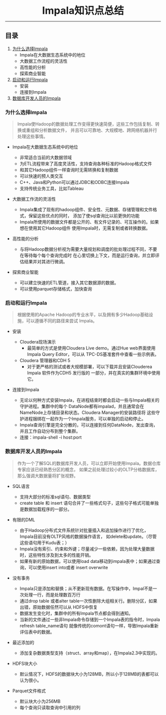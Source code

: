 <div align="center"> <font size="6"> <b> Impala知识点总结 </b> </font></div>

---

## 目录
1. [为什么选择Impala](#为什么选择impala)
    + Impala在大数据生态系统中的地位
    + 大数据工作流程的灵活性
    + 高性能的分析
    + 探索商业智能
2. [启动和运行Impala](#启动和运行impala)
    + 安装
    + 连接到Impala
3. [数据库开发人员的Impala](#数据库开发人员的impala)


[//]: 分页

<div style="page-break-after: always;"></div>



### 为什么选择Impala

>   Impala使Hadoop的数据处理工作变得更快速简便，这些工作包括复制、转换或重组和分析数据文件，
>   并且可以可靠地、大规模地、跨网络机器并行处理这些事情。


+ Impala在大数据生态系统中的地位
    + 非常适合当前的大数据领域
    + 为ETL流程带来了高度灵活性，支持查询各种标准的Hadoop格式文件
    + 和其它Hadoop组件一样查询时无需转换和复制数据
    + 可以快速的预人类交互
    + C++、Java和Python可以通过JDBC和ODBC连接Impala
    + 支持传统业务工具，比如Tableau
    
+ 大数据工作流的灵活性
    + Impala集成了现有的hadoop组件、安全性、元数据、存储管理和文件格式，保留这些优点的同时，
    添加了使sql查询比以前更快的功能
    + Impala所使用的数据文件都是公开的、有文件记录的、可互操作的。如果想在使用其它Hadoop组件
    使用Impala时，无需复制或者转换数据。

+ 高性能的分析
    + 与将Hadoop数据分析视为需要大量规划和调度的批处理过程不同，不要在等待每个每个查询完成时
    在心里切换上下文，而是运行查询，并立即评估结果并对其进行微调。
    
+ 探索商业智能
    + 可以建立快速的ETL管道，接入其它数据源的数据。
    + 可以使用parquet存储格式，加快查询



### 启动和运行Impala

>   根据使用的Apache Hadoop的专业水平，以及拥有多少Hadoop基础设施，可以遵循不同的路径来尝试
>   Impala。

+ 安装
    + Cloudera现场演示
        + 最简单的方式是使用Cloudera Live demo。通过Hue web界面使用Impala Query Editor，可以从
        TPC-DS基准套件中查看一些示例表。
    + Cloudera 管理器和CDH 5
        + 对于更严格的测试或者大规模部署，可以下载并且安装Clouderea Impala 软件作为CDH5 发行版的
            一部分，并在真实的集群环境中使用它。
    
+ 连接到Impala
    + 无论以何种方式安装Impala，在进程结束时都会启动一些与Impala相关的守护进程。集群中的每个
    DataNode都有impalad，并且通常会在NameNode上存储目录和状态。Cloudera Manager的安装路径将
    这些守护进程捆绑在一起作为一个Impala服务，可以单独的启动和停止。
    + Impala查询引擎是完全分散的，可以连接到任何DataNode，发出查询，并且工作自动分布到整个集群。
    + 连接：impala-shell -i host:port
    

    
### 数据库开发人员的Impala

>   作为一个了解SQL的数据库开发人员，可以立即开始使用Impala。数据仓库专家应该已经熟悉分区的概念，
    如果之前处理过较小的OLTP分格数据库，那么强调大数据量将扩张视野。

+ SQL语言
    + 支持大部分的标准sql语句、数据类型
    + create table 和 insert 语句合并了一些格式句子，这些句子格式可能单独是数据加载程序的一部分。
    
+ 有限的DML
    + 由于Hadoop分布式文件系统针对批量插入和追加操作进行了优化，Impala目前没有OLTP风格的数据操作语言，
    如delete和update。（尽管这些语句用于Kudu表；）
    + Impala没有索引、约束和外键；尽量减少一些依赖，因为处理大量数据时，这些特性涉及到太多的性能开销。
    + 如果有新的原始数据，可以使用load data移动到impala表中；如果通过查询，可以使用insert into或者
    insert overwrite
    
+ 没有事务
    + Impala只是添加和替换；从不更新现有数据。在写操作中，Impal不是一次处理一行，而是处理数百万行
    + 通过drop table 或者alter table一次性删除大组相关行。删除分区，如果出错，原始数据任然可以从
        HDFS中恢复
    + 数据发生变化时，集群中的所有Impala节点都会得到通知。
    + 当新的文件通过一些非Impala命令存储到一个Impala表的指令时，Impala refresh table_name语句
        就像传统的comont语句一样，导致Impala重新评估表中的数据。
        
+ 最近添加的
    + 添加复杂数据类型支持（struct、array和map），在Impala2.3中实现的。
    
+ HDFS块大小
    + 默认情况下，HDFS的数据块大小为128MB，所以小于128MB的表都可以认为很小。

+ Parquet文件格式
    + 默认块大小为256MB
    + 每个查询只读取查询中引用的列
    
